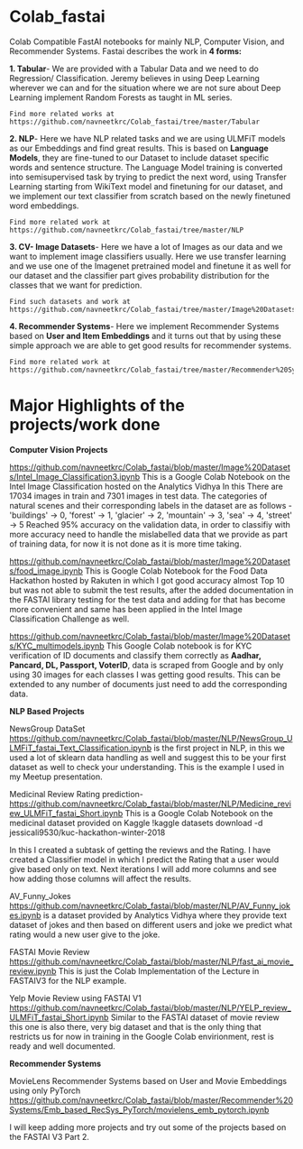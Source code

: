 # Colab_fastai
Colab Compatible FastAI notebooks for mainly NLP, Computer Vision, and Recommender Systems.
Fastai describes the work in **4 forms:** 

**1. Tabular**- We are provided with a Tabular Data and we need to do Regression/ Classification. Jeremy believes in using Deep Learning wherever we can and for the situation where we are not sure about Deep Learning implement Random Forests as taught in ML series.

    Find more related works at https://github.com/navneetkrc/Colab_fastai/tree/master/Tabular

**2. NLP**- Here we have NLP related tasks and we are using ULMFiT models as our Embeddings and find great results. This is based on **Language Models**, they are fine-tuned to our Dataset to include dataset specific words and sentence structure. The Language Model training is converted into semisupervised task by trying to predict the next word, using Transfer Learning starting from WikiText model and finetuning for our dataset, and we implement our text classifier from scratch based on the newly finetuned word embeddings.

    Find more related work at https://github.com/navneetkrc/Colab_fastai/tree/master/NLP

**3. CV- Image Datasets**- Here we have a lot of Images as our data and we want to implement image classifiers usually. Here we use transfer learning and we use one of the Imagenet pretrained model and finetune it as well for our dataset and the classifier part gives probability distribution for the classes that we want for prediction.

    Find such datasets and work at https://github.com/navneetkrc/Colab_fastai/tree/master/Image%20Datasets

**4. Recommender Systems**- Here we implement Recommender Systems based on **User and Item Embeddings** and it turns out that by using these simple approach we are able to get good results for recommender systems.

    Find more related work at https://github.com/navneetkrc/Colab_fastai/tree/master/Recommender%20Systems



# Major Highlights of the projects/work done
**Computer Vision Projects**

https://github.com/navneetkrc/Colab_fastai/blob/master/Image%20Datasets/Intel_Image_Classification3.ipynb
This is a Google Colab Notebook on the Intel Image Classification hosted on the Analytics Vidhya
In this There are 17034 images in train and 7301 images in test data.
The categories of natural scenes and their corresponding labels in the dataset are as follows -
'buildings' -> 0,
'forest' -> 1,
'glacier' -> 2,
'mountain' -> 3,
'sea' -> 4,
'street' -> 5
Reached 95% accuracy on the validation data, in order to classifiy with more accuracy need to handle the mislabelled data that we provide as part of training data, for now it is not done as it is more time taking.

https://github.com/navneetkrc/Colab_fastai/blob/master/Image%20Datasets/food_image.ipynb
This is Google Colab Notebook for the Food Data Hackathon hosted by Rakuten in which I got good accuracy almost Top 10 but was not able to submit the test results, after the added documentation in the FASTAI library testing for the test data and adding for that has become more convenient and same has been applied in the Intel Image Classification Challenge as well.

https://github.com/navneetkrc/Colab_fastai/blob/master/Image%20Datasets/KYC_multimodels.ipynb
This Google Colab notebook is for KYC verification of ID documents and classify them correctly as **Aadhar, Pancard, DL, Passport, VoterID**, data is scraped from Google and by only using 30 images for each classes I was getting good results. This can be extended to any number of documents just need to add the corresponding data.

**NLP Based Projects**

NewsGroup DataSet
https://github.com/navneetkrc/Colab_fastai/blob/master/NLP/NewsGroup_ULMFiT_fastai_Text_Classification.ipynb
is the first project in NLP, in this we used a lot of sklearn data handling as well and suggest this to be your first dataset as well to check your understanding. This is the example I used in my Meetup presentation.

Medicinal Review Rating prediction-
https://github.com/navneetkrc/Colab_fastai/blob/master/NLP/Medicine_review_ULMFiT_fastai_Short.ipynb
This is a Google Colab Notebook on the medicinal dataset provided on Kaggle
!kaggle datasets download -d jessicali9530/kuc-hackathon-winter-2018

In this I created a subtask of getting the reviews and the Rating. I have created a Classifier model in which I predict the Rating that a user would give based only on text.
Next iterations I will add more columns and see how adding those columns will affect the results.

AV_Funny_Jokes
https://github.com/navneetkrc/Colab_fastai/blob/master/NLP/AV_Funny_jokes.ipynb
is a dataset provided by Analytics Vidhya where they provide text dataset of jokes and then based on different users and joke we predict what rating would a new user give to the joke.

FASTAI Movie Review 
https://github.com/navneetkrc/Colab_fastai/blob/master/NLP/fast_ai_movie_review.ipynb
This is just the Colab Implementation of the Lecture in FASTAIV3 for the NLP example.

Yelp Movie Review using FASTAI V1
https://github.com/navneetkrc/Colab_fastai/blob/master/NLP/YELP_review_ULMFiT_fastai_Short.ipynb
Similar to the FASTAI dataset of movie review this one is also there, very big dataset and that is the only thing that restricts us for now in training in the Google Colab envirionment, rest is ready and well documented.

**Recommender Systems** 

MovieLens Recommender Systems based on User and Movie Embeddings using only PyTorch
https://github.com/navneetkrc/Colab_fastai/blob/master/Recommender%20Systems/Emb_based_RecSys_PyTorch/movielens_emb_pytorch.ipynb

I will keep adding more projects and try out some of the projects based on the FASTAI V3 Part 2.

